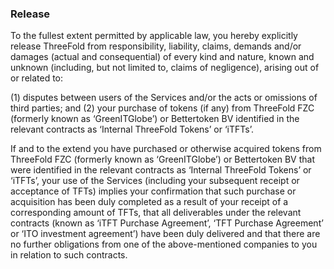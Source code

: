 ### Release

To the fullest extent permitted by applicable law, you hereby explicitly release ThreeFold from responsibility, liability, claims, demands and/or damages (actual and consequential) of every kind and nature, known and unknown (including, but not limited to, claims of negligence), arising out of or related to:

(1) disputes between users of the Services and/or the acts or omissions of third parties; and
(2) your purchase of tokens (if any) from ThreeFold FZC (formerly known as ‘GreenITGlobe’) or Bettertoken BV identified in the relevant contracts as ‘Internal ThreeFold Tokens’ or ‘iTFTs’. 

If and to the extend you have purchased or otherwise acquired tokens from ThreeFold FZC (formerly known as ‘GreenITGlobe’) or Bettertoken BV that were identified in the relevant contracts as ‘Internal ThreeFold Tokens’ or ‘iTFTs’, your use of the Services (including your subsequent receipt or acceptance of TFTs) implies your confirmation that such purchase or acquisition has been duly completed as a result of your receipt of a corresponding amount of TFTs, that all deliverables under the relevant contracts (known as ‘iTFT Purchase Agreement’, ‘TFT Purchase Agreement’ or ‘ITO investment agreement’) have been duly delivered and that there are no further obligations from one of the above-mentioned companies to you in relation to such contracts.